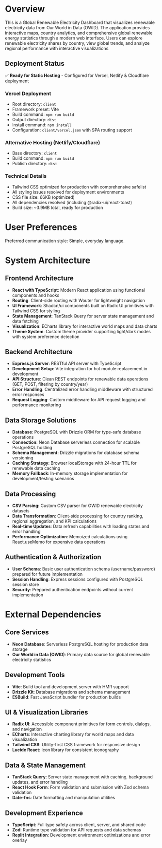 # Overview

This is a Global Renewable Electricity Dashboard that visualizes renewable electricity data from Our World in Data (OWID). The application provides interactive maps, country analytics, and comprehensive global renewable energy statistics through a modern web interface. Users can explore renewable electricity shares by country, view global trends, and analyze regional performance with interactive visualizations.

## Deployment Status
✅ **Ready for Static Hosting** - Configured for Vercel, Netlify & Cloudflare deployment

### Vercel Deployment
- Root directory: `client`
- Framework preset: Vite
- Build command: `npm run build`
- Output directory: `dist`
- Install command: `npm install`
- Configuration: `client/vercel.json` with SPA routing support

### Alternative Hosting (Netlify/Cloudflare)
- Base directory: `client`
- Build command: `npm run build`
- Publish directory: `dist`

### Technical Details
- Tailwind CSS optimized for production with comprehensive safelist
- All styling issues resolved for deployment environments
- CSS file size: 66KB (optimized)
- All dependencies resolved (including @radix-ui/react-toast)
- Build size: ~3.9MB total, ready for production

# User Preferences

Preferred communication style: Simple, everyday language.

# System Architecture

## Frontend Architecture
- **React with TypeScript**: Modern React application using functional components and hooks
- **Routing**: Client-side routing with Wouter for lightweight navigation
- **UI Framework**: Shadcn/ui components built on Radix UI primitives with Tailwind CSS for styling
- **State Management**: TanStack Query for server state management and data fetching
- **Visualization**: ECharts library for interactive world maps and data charts
- **Theme System**: Custom theme provider supporting light/dark modes with system preference detection

## Backend Architecture
- **Express.js Server**: RESTful API server with TypeScript
- **Development Setup**: Vite integration for hot module replacement in development
- **API Structure**: Clean REST endpoints for renewable data operations (GET, POST, filtering by country/year)
- **Error Handling**: Centralized error handling middleware with structured error responses
- **Request Logging**: Custom middleware for API request logging and performance monitoring

## Data Storage Solutions
- **Database**: PostgreSQL with Drizzle ORM for type-safe database operations
- **Connection**: Neon Database serverless connection for scalable PostgreSQL hosting
- **Schema Management**: Drizzle migrations for database schema versioning
- **Caching Strategy**: Browser localStorage with 24-hour TTL for renewable data caching
- **Memory Fallback**: In-memory storage implementation for development/testing scenarios

## Data Processing
- **CSV Parsing**: Custom CSV parser for OWID renewable electricity datasets
- **Data Transformation**: Client-side processing for country ranking, regional aggregation, and KPI calculations
- **Real-time Updates**: Data refresh capabilities with loading states and error handling
- **Performance Optimization**: Memoized calculations using React.useMemo for expensive data operations

## Authentication & Authorization
- **User Schema**: Basic user authentication schema (username/password) prepared for future implementation
- **Session Handling**: Express sessions configured with PostgreSQL session store
- **Security**: Prepared authentication endpoints without current implementation

# External Dependencies

## Core Services
- **Neon Database**: Serverless PostgreSQL hosting for production data storage
- **Our World in Data (OWID)**: Primary data source for global renewable electricity statistics

## Development Tools
- **Vite**: Build tool and development server with HMR support
- **Drizzle Kit**: Database migrations and schema management
- **ESBuild**: Fast JavaScript bundler for production builds

## UI & Visualization Libraries
- **Radix UI**: Accessible component primitives for form controls, dialogs, and navigation
- **ECharts**: Interactive charting library for world maps and data visualization
- **Tailwind CSS**: Utility-first CSS framework for responsive design
- **Lucide React**: Icon library for consistent iconography

## Data & State Management
- **TanStack Query**: Server state management with caching, background updates, and error handling
- **React Hook Form**: Form validation and submission with Zod schema validation
- **Date-fns**: Date formatting and manipulation utilities

## Development Experience
- **TypeScript**: Full type safety across client, server, and shared code
- **Zod**: Runtime type validation for API requests and data schemas
- **Replit Integration**: Development environment optimizations and error overlay